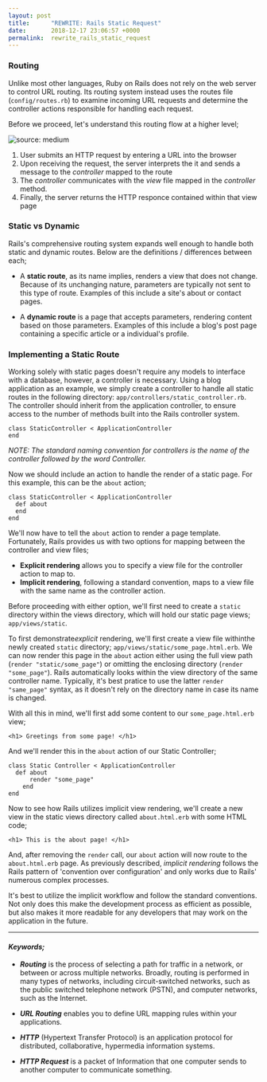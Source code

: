 ```yaml
---
layout: post
title:      "REWRITE: Rails Static Request"
date:       2018-12-17 23:06:57 +0000
permalink:  rewrite_rails_static_request
---
```


### Routing

Unlike most other languages, Ruby on Rails does not rely on the web server to control URL routing. Its routing system instead uses the routes file (`config/routes.rb`) to examine incoming URL requests and determine the controller actions responsible for handling each request.

Before we proceed, let's understand this routing flow at a higher level;

![source: medium](https://cdn-images-1.medium.com/max/800/1*KK61kGXrkaFBDfY7uWukyQ.png)

1. User submits an HTTP request by entering a URL into the browser
2. Upon receiving the request, the server interprets the it and sends a message to the *controller* mapped to the route
3. The *controller* communicates with the *view* file mapped in the *controller* method.
4. Finally, the server returns the HTTP responce contained within that view page

### Static vs Dynamic

Rails's comprehensive routing system expands well enough to handle both static and dynamic routes. Below are the definitions / differences between each;

* A **static route**, as its name implies, renders a view that does not change. Because of its unchanging nature, parameters are typically not sent to this type of route. Examples of this include a site's about or contact pages.

* A **dynamic route** is a page that accepts parameters, rendering content based on those parameters. Examples of this include a blog's post page containing a specific article or a individual's profile. 

### Implementing a Static Route

Working solely with static pages doesn't require any models to interface with a database, however, a controller is necessary. Using a blog application as an example, we simply create a controller to handle all static routes in the following directory: `app/controllers/static_controller.rb`. The controller should inherit from the application controller, to ensure access to the number of methods built into the Rails controller system. 

```
class StaticController < ApplicationController
end 
```

*NOTE: The standard naming convention for controllers is the name of the controller followed by the word Controller.*

Now we should include an action to handle the render of a static page. For this example, this can be the `about` action;

```
class StaticController < ApplicationController
  def about
  end
end
```

We'll now have to tell the `about` action to render a page template. Fortunately, Rails provides us with two options for mapping between the controller and view files;

* **Explicit rendering** allows you to specify a view file for the controller action to map to.
* **Implicit rendering**, following a standard convention, maps to a view file with the same name as the controller action.

Before proceeding with either option, we'll first need to create a `static` directory within the views directory, which will hold our static page views; `app/views/static`. 

To first demonstrate*explicit* rendering, we'll first create a view file withinthe newly created `static` directory; `app/views/static/some_page.html.erb`. We can now render this page in the `about` action either using the full view path (`render "static/some_page"`) or omitting the enclosing directory (`render "some_page"`). Rails automatically looks within the view directory of the same controller name. Typically, it's best pratice to use the latter `render "same_page"` syntax, as it doesn't rely on the directory name in case its name is changed. 

With all this in mind, we'll first add some content to our `some_page.html.erb` view;

`<h1> Greetings from some page! </h1>`

And we'll render this in the `about` action of our Static Controller;

```
class Static Controller < ApplicationController
  def about
	  render "some_page"
	end
end
```

Now to see how Rails utilizes implicit view rendering, we'll create a new view in the static views directory called `about.html.erb` with some HTML code;

`<h1> This is the about page! </h1>` 

And, after removing the `render` call, our `about` action will now route to the `about.html.erb` page. As previously described, *implicit rendering* follows the Rails pattern of 'convention over configuration' and only works due to Rails' numerous complex processes. 

It's best to utilize the implicit workflow and follow the standard conventions. Not only does this make the development process as efficient as possible, but also makes it more readable for any developers that may work on the application in the future. 

------

#### *Keywords;*

* ***Routing*** is the process of selecting a path for traffic in a network, or between or across multiple networks. Broadly, routing is performed in many types of networks, including circuit-switched networks, such as the public switched telephone network (PSTN), and computer networks, such as the Internet.

* ***URL Routing*** enables you to define URL mapping rules within your applications.

* ***HTTP*** (Hypertext Transfer Protocol) is an application protocol for distributed, collaborative, hypermedia information systems.

* ***HTTP Request*** is a packet of Information that one computer sends to another computer to communicate something.


